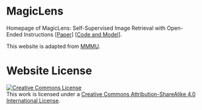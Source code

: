 # MagicLens
Homepage of MagicLens: Self-Supervised Image Retrieval with Open-Ended Instructions [[Paper](https://arxiv.org/abs/2403.19651)] [[Code and Model](https://github.com/google-deepmind/magiclens)].

This website is adapted from [MMMU](https://mmmu-benchmark.github.io/).

# Website License
<a rel="license" href="http://creativecommons.org/licenses/by-sa/4.0/"><img alt="Creative Commons License" style="border-width:0" src="https://i.creativecommons.org/l/by-sa/4.0/88x31.png" /></a><br />This work is licensed under a <a rel="license" href="http://creativecommons.org/licenses/by-sa/4.0/">Creative Commons Attribution-ShareAlike 4.0 International License</a>.
